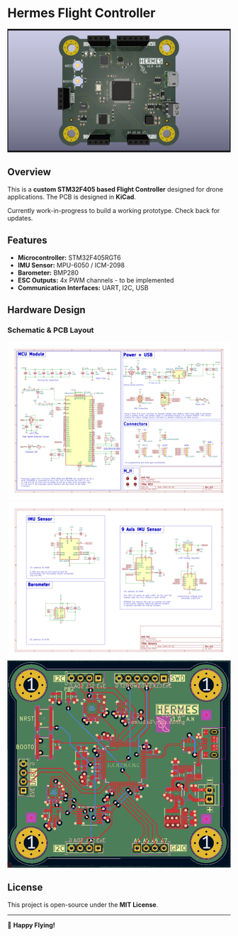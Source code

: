 # **Hermes Flight Controller**

![Project Banner](PCB/Gallery/Hermes-FlightController.png)

## **Overview**
This is a **custom STM32F405 based Flight Controller** designed for drone applications. The PCB is designed in **KiCad**.

Currently work-in-progress to build a working prototype.
Check back for updates.

## **Features**
- **Microcontroller:** STM32F405RGT6
- **IMU Sensor:** MPU-6050 / ICM-2098
- **Barometer:** BMP280
- **ESC Outputs:** 4x PWM channels - to be implemented
- **Communication Interfaces:** UART, I2C, USB


## **Hardware Design**
### **Schematic & PCB Layout**
![Schematic1](PCB/Gallery/Schematic-HermesFC-1.png)
![Schematic2](PCB/Gallery/Schematic-HermesFC-2.png)
![PCB Layout](PCB/Gallery/Layers.png)


## **License**
This project is open-source under the **MIT License**.

---
🚀 **Happy Flying!** 

